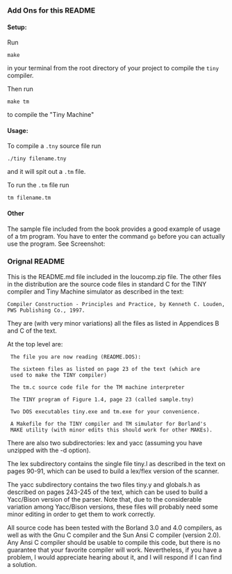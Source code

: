 ### Add Ons for this README
#### Setup: 
Run
```
make
```
in your terminal from the root directory  of your project to compile the `tiny` compiler.

Then run 
```
make tm
```
to compile the "Tiny Machine"

#### Usage:
To compile a `.tny` source file run
```
./tiny filename.tny
```
and it will spit out a `.tm` file.

To run the `.tm` file run
```
tm filename.tm
```

#### Other
The sample file included from the book provides a good example of usage of a tm program. You have to enter the command `go` before you can actually use the program.
See Screenshot:



### Orignal README
This is the README.md file included in the loucomp.zip file.
The other files in the distribution are the source code files 
in standard C for the TINY compiler and Tiny Machine simulator
as described in the text:

	Compiler Construction - Principles and Practice, by Kenneth C. Louden,
	PWS Publishing Co., 1997.

They are (with very minor variations) all the files as listed in Appendices
B and C of the text.

At the top level are:

     The file you are now reading (README.DOS):

     The sixteen files as listed on page 23 of the text (which are
     used to make the TINY compiler)

     The tm.c source code file for the TM machine interpreter

     The TINY program of Figure 1.4, page 23 (called sample.tny)

     Two DOS executables tiny.exe and tm.exe for your convenience.

     A Makefile for the TINY compiler and TM simulator for Borland's
     MAKE utility (with minor edits this should work for other MAKEs).

There are also two subdirectories: lex and yacc (assuming you have
unzipped with the -d option).

The lex subdirectory contains the single file tiny.l
as described in the text on pages 90-91, which can be used to build
a lex/flex version of the scanner.

The yacc subdirectory contains the two files tiny.y and globals.h 
as described on pages 243-245 of the text, which can be used 
to build a Yacc/Bison version of the parser. Note that, due to
the considerable variation among Yacc/Bison versions, these files
will probably need some minor editing in order to get them to
work correctly.

All source code has been tested with the Borland 3.0 and 4.0 compilers,
as well as with the Gnu C compiler and the Sun Ansi C compiler (version 2.0).
Any Ansi C compiler should be usable to compile this code, but there is
no guarantee that your favorite compiler will work. Nevertheless, if you
have a problem, I would appreciate hearing about it, and I will respond if I
can find a solution.

